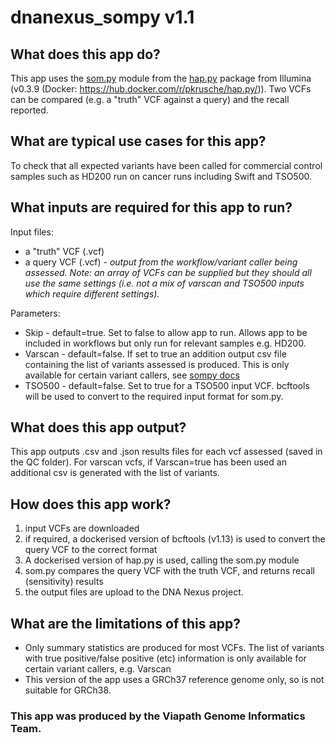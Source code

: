 # dnanexus_sompy v1.1

## What does this app do?
This app uses the [som.py](https://github.com/Illumina/hap.py/blob/master/doc/sompy.md) module from the [hap.py](https://github.com/Illumina/hap.py) package from Illumina (v0.3.9 (Docker: https://hub.docker.com/r/pkrusche/hap.py/)). Two VCFs can be compared (e.g. a "truth" VCF against a query) and the recall reported. 

## What are typical use cases for this app?
To check that all expected variants have been called for commercial control samples such as HD200 run on cancer runs including Swift and TSO500.

## What inputs are required for this app to run?
Input files:
- a "truth" VCF (.vcf)
- a query VCF (.vcf) *- output from the workflow/variant caller being assessed. Note: an array of VCFs can be supplied but they should all use the same settings (i.e. not a mix of varscan and TSO500 inputs which require different settings).*


Parameters:
- Skip - default=true. Set to false to allow app to run. Allows app to be included in workflows but only run for relevant samples e.g. HD200.
- Varscan - default=false. If set to true an addition output csv file containing the list of variants assessed is produced. This is only available for certain variant callers, see [sompy docs](https://github.com/Illumina/hap.py/blob/master/doc/sompy.md)
- TSO500 - default=false. Set to true for a TSO500 input VCF. bcftools will be used to convert to the required input format for som.py.

## What does this app output?
This app outputs .csv and .json results files for each vcf assessed (saved in the QC folder). For varscan vcfs, if Varscan=true has been used an additional csv is generated with the list of variants.

## How does this app work?
1. input VCFs are downloaded
2. if required, a dockerised version of bcftools (v1.13) is used to convert the query VCF to the correct format
3. A dockerised version of hap.py is used, calling the som.py module
4. som.py compares the query VCF with the truth VCF, and returns recall (sensitivity) results
5. the output files are upload to the DNA Nexus project.

## What are the limitations of this app?
- Only summary statistics are produced for most VCFs. The list of variants with true positive/false positive (etc) information is only available for certain variant callers, e.g. Varscan
- This version of the app uses a GRCh37 reference genome only, so is not suitable for GRCh38.

### This app was produced by the Viapath Genome Informatics Team.